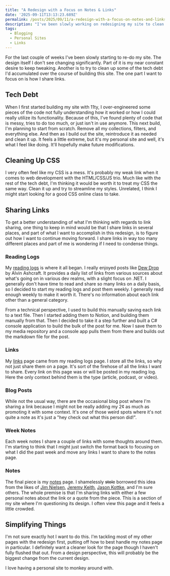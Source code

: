 ```yaml
---
title: "A Redesign with a Focus on Notes & Links"
date: '2025-09-11T13:13:23.689Z'
permalink: /posts/2025/09/11/a-redesign-with-a-focus-on-notes-and-links/index.html
description: "I've been slowly working on redesigning my site to clean up tech debt, CSS, but most importantly focusing on notes and links."
tags:
  - Blogging
  - Personal Sites
  - Links
---
```

For the last couple of weeks I've been slowly starting to re-do my site. The design itself I don't see changing significantly. Part of it is my near constant desire to keep tweaking. Another is to try to clean up some of the tech debt I'd accumulated over the course of building this site. The one part I want to focus on is how I share links.
<!-- excerpt -->

## Tech Debt

When I first started building my site with 11ty, I over-engineered some pieces of the code not fully understanding how it worked or how I could really utilize its functionality. Because of this, I've found plenty of code that is messy, tries to do too much, or just isn't in use anymore. This next build, I'm planning to start from scratch. Remove all my collections, filters, and everything else. And then as I build out the site, reintroduce it as needed and clean it up. It feels a little extreme, but it's my personal site and well, it's what I feel like doing. It'll hopefully make future modifications.

## Cleaning Up CSS

I very often feel like my CSS is a mess. It's probably my weak link when it comes to web development with the HTML/CSS/JS trio. Much like with the rest of the tech debt, I'm thinking it would be worth it to treat my CSS the same way. Clean it up and try to streamline my styles. Unrelated, I think I might start looking for a good CSS online class to take.

## Sharing Links

To get a better understanding of what I'm thinking with regards to link sharing, one thing to keep in mind would be that I share links in several places, and part of what I want to accomplish in this redesign, is to figure out how I want to continue moving forward. I share links in way too many different places and part of me is wondering if I need to condense things.

### Reading Logs

My [reading logs](/reading-logs) is where it all began. I really enjoyed posts like [Dew Drop](https://www.alvinashcraft.com/) by Alvin Ashcraft. It provides a daily list of links from various sources about what's going on in various dev realms, with a slight focus on .NET. I generally don't have time to read and share so many links on a daily basis, so I decided to start my reading logs and post them weekly. I generally read enough weekly to make it worth it. There's no information about each link other than a general category.

From a technical perspective, I used to build this manually saving each link to a text file. Then I started adding them to Notion, and building them manually from that. Then I decided to take it a step further and built a C# console application to build the bulk of the post for me. Now I save them to my media repository and a console app pulls them from there and builds out the markdown file for the post.

### Links

My [links](/links/) page came from my reading logs page. I store all the links, so why not just share them on a page. It's sort of the firehose of all the links I want to share. Every link on this page was or will be posted in my reading log. Here the only context behind them is the type (article, podcast, or video).

### Blog Posts

While not the usual way, there are the occasional blog post where I'm sharing a link because I might not be really adding my 2¢ as much as promoting it with some context. It's one of those weird spots where it's not quite a note as it's just a "hey check out what this person did!".

### Week Notes

Each week notes I share a couple of links with some thoughts around them. I'm starting to think that I might just switch the format back to focusing on what I did the past week and move any links I want to share to the notes page.

### Notes

The final piece is my [notes](/notes/) page. I shamelessly ~~stole~~ borrowed this idea from the likes of [Jim Nielsen](https://notes.jim-nielsen.com/), [Jeremy Keith](https://adactio.com/links), [Jason Kottke](https://kottke.org/), and I'm sure others. The whole premise is that I'm sharing links with either a few personal notes about the link or a quote from the piece. This is a section of my site where I'm questioning its design. I often view this page and it feels a little crowded.

## Simplifying Things

I'm not sure exactly hot I want to do this. I'm tackling most of my other pages with the redesign first, putting off how to best handle my notes page in particular. I definitely want a cleaner look for the page though I haven't fully flushed that out. From a design perspective, this will probably be the biggest change from the current design.

I love having a personal site to monkey around with.
